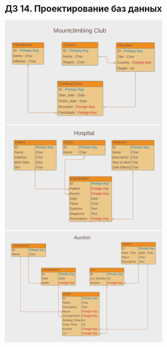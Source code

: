 # ДЗ 14. Проектирование баз данных

![ScreenShot](ERD_mountclub.png)
![ScreenShot](ERD_hospital.png)
![ScreenShot](ERD_auction.png)